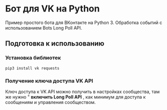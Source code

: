 <h1> Бот для VK на Python</h1>
Пример простого бота для ВКонтакте на Python 3. Обработка событий с использованием Bots Long Poll API.

<h2>Подготовка к использованию</h2>

<h3>Установка библиотек</h3>
<p><code>pip3 install vk requests</code></p>
<h3>Получение ключа доступа VK API</h3>
<p>
Ключ доступа к VK API можно получить в настройках сообщества, там же нужно "
<strong> включить Long Poll API</strong> 
, как минимум для доступа к сообщениям и управления сообществом.
<a>
</a>
</p>
